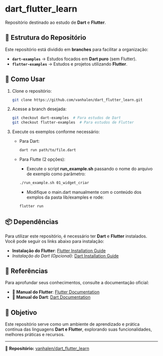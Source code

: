 # dart_flutter_learn

Repositório destinado ao estudo de **Dart** e **Flutter**.

## 📂 Estrutura do Repositório
Este repositório está dividido em **branches** para facilitar a organização:

- **`dart-examples`** → Estudos focados em **Dart puro** (sem Flutter).
- **`flutter-examples`** → Estudos e projetos utilizando **Flutter**.

## 🚀 Como Usar

1. Clone o repositório:
   ```bash
   git clone https://github.com/vanhalen/dart_flutter_learn.git
   ```
2. Acesse a branch desejada:
   ```bash
   git checkout dart-examples  # Para estudos de Dart
   git checkout flutter-examples  # Para estudos de Flutter
   ```
3. Execute os exemplos conforme necessário:
   - Para Dart:
     ```bash
     dart run path/to/file.dart
     ```
   - Para Flutte (2 opções):
      - Execute o script **run_example.sh** passando o nome do arquivo de exemplo como parâmetro:
      ```bash
      ./run_example.sh 01_widget_criar
      ```

      - Modifique o main.dart manualmente com o conteúdo dos exmplos da pasta lib/examples e rode:
      ```bash
      flutter run
      ```

## 📦 Dependências

Para utilizar este repositório, é necessário ter **Dart** e **Flutter** instalados. Você pode seguir os links abaixo para instalação:

- **Instalação do Flutter**: [Flutter Installation Guide](https://docs.flutter.dev/get-started/install)
- *Instalação do Dart (Opcional)*: [Dart Installation Guide](https://dart.dev/get-dart)

## 📖 Referências

Para aprofundar seus conhecimentos, consulte a documentação oficial:

- 📘 **Manual do Flutter**: [Flutter Documentation](https://docs.flutter.dev/)
- 📘 **Manual do Dart**: [Dart Documentation](https://dart.dev/guides)

## 📌 Objetivo
Este repositório serve como um ambiente de aprendizado e prática contínua das linguagens **Dart e Flutter**, explorando suas funcionalidades, melhores práticas e recursos.

---

📌 **Repositório:** [vanhalen/dart_flutter_learn](https://github.com/vanhalen/dart_flutter_learn)
